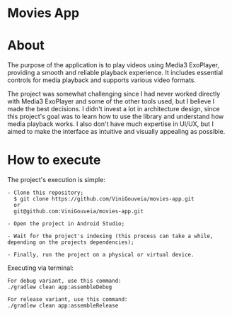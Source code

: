 <h1 align="start">Movies App</h1>

<h1 align="start">About</h1>

The purpose of the application is to play videos using Media3 ExoPlayer, providing a smooth and reliable playback experience. It includes essential controls for media playback and supports various video formats.

The project was somewhat challenging since I had never worked directly with Media3 ExoPlayer and some of the other tools used, but I believe I made the best decisions. I didn't invest a lot in architecture design, since this project's goal was to learn how to use the library and understand how media playback works. I also don't have much expertise in UI/UX, but I aimed to make the interface as intuitive and visually appealing as possible.

<h1 align="start">How to execute</h1>
<p align="start">The project's execution is simple:</p>

```
- Clone this repository; 
  $ git clone https://github.com/ViniGouveia/movies-app.git
  or
  git@github.com:ViniGouveia/movies-app.git

- Open the project in Android Studio;

- Wait for the project's indexing (this process can take a while, depending on the projects dependencies);

- Finally, run the project on a physical or virtual device.
```

<p align="start">Executing via terminal:</p>

```
For debug variant, use this command:  
./gradlew clean app:assembleDebug  

For release variant, use this command:  
./gradlew clean app:assembleRelease
```
